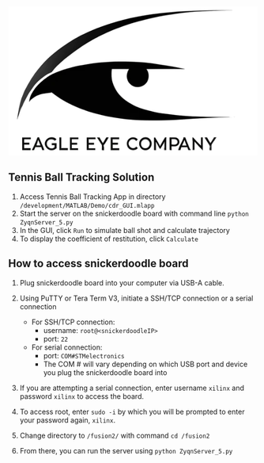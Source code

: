 <picture>
   <img src = "design/graphics/EagleEyeCompanyLogo.png">
</picture>

## Tennis Ball Tracking Solution
1. Access Tennis Ball Tracking App in directory `/development/MATLAB/Demo/cdr_GUI.mlapp`
2. Start the server on the snickerdoodle board with command line `python ZyqnServer_5.py`
3. In the GUI, click `Run` to simulate ball shot and calculate trajectory
4. To display the coefficient of restitution, click `Calculate`

## How to access snickerdoodle board
1. Plug snickerdoodle board into your computer via USB-A cable.
2. Using PuTTY or Tera Term V3, initiate a SSH/TCP connection or a serial connection
   
    - For SSH/TCP connection:
      - username: `root@<snickerdoodleIP>`
      - port: `22`
    - For serial connection:
      - port: `COM#STMelectronics`
      - The COM # will vary depending on which USB port and device you plug the snickerdoodle board into
      
3. If you are attempting a serial connection, enter username `xilinx` and password `xilinx` to access the board.
4. To access root, enter `sudo -i` by which you will be prompted to enter your password again, `xilinx`.
5. Change directory to `/fusion2/` with command `cd /fusion2`
6. From there, you can run the server using `python ZyqnServer_5.py`

